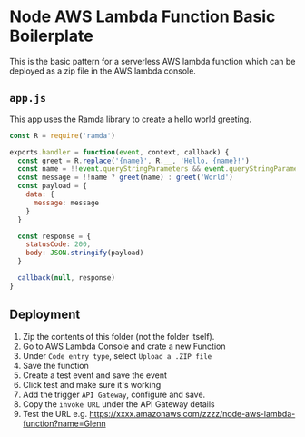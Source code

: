 # Node AWS Lambda Function Basic Boilerplate

This is the basic pattern for a serverless AWS lambda function which can be deployed as a zip file in the AWS lambda console.

## `app.js`
This app uses the Ramda library to create a hello world greeting.
```javascript
const R = require('ramda')

exports.handler = function(event, context, callback) {
  const greet = R.replace('{name}', R.__, 'Hello, {name}!')
  const name = !!event.queryStringParameters && event.queryStringParameters.name
  const message = !!name ? greet(name) : greet('World')
  const payload = {
    data: {
      message: message
    }
  }

  const response = {
    statusCode: 200,
    body: JSON.stringify(payload)
  }

  callback(null, response)
}
```

## Deployment
1. Zip the contents of this folder (not the folder itself).
2. Go to AWS Lambda Console and crate a new Function
3. Under `Code entry type`, select `Upload a .ZIP file`
4. Save the function
5. Create a test event and save the event
6. Click test and make sure it's working
7. Add the trigger `API Gateway`, configure and save.
8. Copy the `invoke URL` under the API Gateway details
9. Test the URL e.g. https://xxxx.amazonaws.com/zzzz/node-aws-lambda-function?name=Glenn